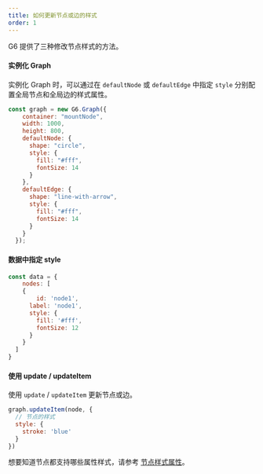 ```yaml
---
title: 如何更新节点或边的样式
order: 1
---
```


G6 提供了三种修改节点样式的方法。

#### 实例化 Graph

实例化 Graph 时，可以通过在 `defaultNode` 或 `defaultEdge` 中指定 `style` 分别配置全局节点和全局边的样式属性。

```javascript
const graph = new G6.Graph({
    container: "mountNode",
    width: 1000,
    height: 800,
    defaultNode: {
      shape: "circle",
      style: {
        fill: "#fff",
        fontSize: 14
      }
    },
    defaultEdge: {
      shape: "line-with-arrow",
      style: {
        fill: "#fff",
        fontSize: 14
      }
    }
  });
```

#### 数据中指定 style
```javascript
const data = {
	nodes: [
    {
    	id: 'node1',
      label: 'node1',
      style: {
        fill: '#fff',
        fontSize: 12
      }
    }
  ]
}
```

#### 使用 update / updateItem

使用 `update` / `updateItem` 更新节点或边。

```javascript
graph.updateItem(node, {
  // 节点的样式
  style: {
  	stroke: 'blue'
  }
})
```

想要知道节点都支持哪些属性样式，请参考 [节点样式属性](/zh/docs/manual/middle/elements/nodes/defaultNode/#样式属性-style)。

